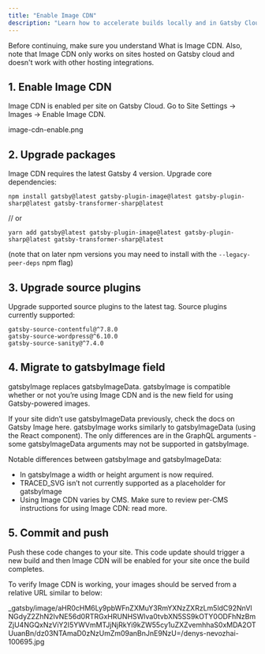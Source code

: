 ```yaml
---
title: "Enable Image CDN"
description: "Learn how to accelerate builds locally and in Gatsby Cloud by offloading image processing to Gatsby's Image CDN"
---
```


Before continuing, make sure you understand What is Image CDN. Also, note that Image CDN only works on sites hosted on Gatsby cloud and doesn't work with other hosting integrations.

## 1. Enable Image CDN

Image CDN is enabled per site on Gatsby Cloud. Go to Site Settings → Images → Enable Image CDN.

image-cdn-enable.png

## 2. Upgrade packages

Image CDN requires the latest Gatsby 4 version. Upgrade core dependencies:

```shell
npm install gatsby@latest gatsby-plugin-image@latest gatsby-plugin-sharp@latest gatsby-transformer-sharp@latest
```
// or
```shell
yarn add gatsby@latest gatsby-plugin-image@latest gatsby-plugin-sharp@latest gatsby-transformer-sharp@latest
```
(note that on later npm versions you may need to install with the `--legacy-peer-deps` npm flag)

## 3. Upgrade source plugins

Upgrade supported source plugins to the latest tag. Source plugins currently supported:

```shell
gatsby-source-contentful@^7.8.0
gatsby-source-wordpress@^6.10.0
gatsby-source-sanity@^7.4.0
```

## 4. Migrate to gatsbyImage field

gatsbyImage replaces gatsbyImageData. gatsbyImage is compatible whether or not you’re using Image CDN and is the new field for using Gatsby-powered images.

If your site didn’t use gatsbyImageData previously, check the docs on Gatsby Image here. gatsbyImage works similarly to gatsbyImageData (using the <GatsbyImage /> React component). The only differences are in the GraphQL arguments - some gatsbyImageData arguments may not be supported in gatsbyImage.

Notable differences between gatsbyImage and gatsbyImageData:

- In gatsbyImage a width or height argument is now required.
- TRACED_SVG isn’t not currently supported as a placeholder for gatsbyImage
- Using Image CDN varies by CMS. Make sure to review per-CMS instructions for using Image CDN: read more.

## 5. Commit and push

Push these code changes to your site. This code update should trigger a new build and then Image CDN will be enabled for your site once the build completes.

To verify Image CDN is working, your images should be served from a relative URL similar to below:

\_gatsby/image/aHR0cHM6Ly9pbWFnZXMuY3RmYXNzZXRzLm5ldC92NnVlNGdyZ2ZhN2IvNE56d0RTRGxHRUNHSWlva0tvbXN5SS9kOTY0ODFhNzBmZjU4NGQxNzViY2I5YWVmMTJjNjRkYi9kZW55cy1uZXZvemhhaS0xMDA2OTUuanBn/dz03NTAmaD0zNzUmZm09anBnJnE9NzU=/denys-nevozhai-100695.jpg
